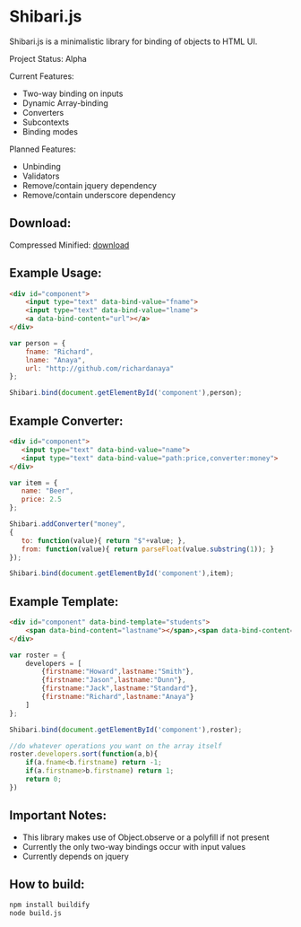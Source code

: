 Shibari.js
===

Shibari.js is a minimalistic library for binding of objects to HTML UI.

Project Status: Alpha

Current Features:
* Two-way binding on inputs
* Dynamic Array-binding
* Converters
* Subcontexts
* Binding modes

Planned Features:
* Unbinding
* Validators
* Remove/contain jquery dependency
* Remove/contain underscore dependency

Download:
----

Compressed Minified: [download](https://raw.github.com/richardanaya/Shibari.js/master/shibari.min.js)

Example Usage:
----
```HTML
<div id="component">
    <input type="text" data-bind-value="fname">
    <input type="text" data-bind-value="lname">
    <a data-bind-content="url"></a>
</div>
```

```Javascript
var person = {
    fname: "Richard",
    lname: "Anaya",
    url: "http://github.com/richardanaya"
};

Shibari.bind(document.getElementById('component'),person);
```

Example Converter:
----
```HTML
<div id="component">
   <input type="text" data-bind-value="name">
   <input type="text" data-bind-value="path:price,converter:money">
</div>
```

```Javascript
var item = {
   name: "Beer",
   price: 2.5
};

Shibari.addConverter("money",
{
   to: function(value){ return "$"+value; },
   from: function(value){ return parseFloat(value.substring(1)); }
});

Shibari.bind(document.getElementById('component'),item);
```

Example Template:
----
```HTML
<div id="component" data-bind-template="students">
    <span data-bind-content="lastname"></span>,<span data-bind-content="firstname"></span>
</div>
```

```Javascript
var roster = {
    developers = [
        {firstname:"Howard",lastname:"Smith"},
        {firstname:"Jason",lastname:"Dunn"},
        {firstname:"Jack",lastname:"Standard"},
        {firstname:"Richard",lastname:"Anaya"}
    ]
};

Shibari.bind(document.getElementById('component'),roster);

//do whatever operations you want on the array itself
roster.developers.sort(function(a,b){
    if(a.fname<b.firstname) return -1;
    if(a.firstname>b.firstname) return 1;
    return 0;
})

```

Important Notes:
---
* This library makes use of Object.observe or a polyfill if not present
* Currently the only two-way bindings occur with input values
* Currently depends on jquery

How to build:
---

```BASH
npm install buildify
node build.js
```
